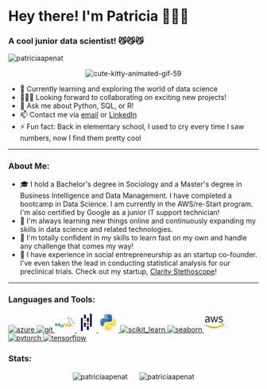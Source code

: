 <p align="center">
  <h1 align="left">Hey there! I'm Patricia 🙋🏽‍♀️ </h1>
  <h3 align="left">A cool junior data scientist! 😼😼😼 </h3>

  <p align="left"> <img src="https://komarev.com/ghpvc/?username=patriciaapenat&label=Profile%20views&color=0e75b6&style=flat" alt="patriciaapenat" /> </p>



  <p align="center">
    <img src="https://github.com/patriciaapenat/patriciaapenat/assets/111457653/d91538bd-6999-479d-ba8a-315fed7b168d" alt="cute-kitty-animated-gif-59" />
  </p>

  - 🌱 Currently learning and exploring the world of data science
  - 🧚🏽‍♀️ Looking forward to collaborating on exciting new projects!
  - 💬 Ask me about Python, SQL, or R!
  - 📫 Contact me via [email](mailto:patriciaalejandrapenatorres@gmail.com) or [LinkedIn](https://www.linkedin.com/in/patricia-pena-torres/)
  - ⚡ Fun fact: Back in elementary school, I used to cry every time I saw numbers, now I find them pretty cool

---

  <h3 align="left">About Me:</h3>

  - 🎓 I hold a Bachelor's degree in Sociology and a Master's degree in Business Intelligence and Data Management. I have completed a bootcamp in Data Science. I am currently in the AWS/re-Start program. I'm also certified by Google as a junior IT support technician!
  - 🔭 I'm always learning new things online and continuously expanding my skills in data science and related technologies.
  - 💪 I'm totally confident in my skills to learn fast on my own and handle any challenge that comes my way!
  - 👯 I have experience in social entrepreneurship as an startup co-founder. I've even taken the lead in conducting statistical analysis for our preclinical trials. Check out my startup, [Clarity Stethoscope](https://www.stethoscope-clarity.com/)!

---

  <h3 align="left">Languages and Tools:</h3>
  <p align="left">
    <a href="https://azure.microsoft.com/en-in/" target="_blank" rel="noreferrer">
      <img src="https://www.vectorlogo.zone/logos/microsoft_azure/microsoft_azure-icon.svg" alt="azure" width="40" height="40"/>
    </a>
    <a href="https://git-scm.com/" target="_blank" rel="noreferrer">
      <img src="https://www.vectorlogo.zone/logos/git-scm/git-scm-icon.svg" alt="git" width="40" height="40"/>
    </a>
    <a href="https://www.mysql.com/" target="_blank" rel="noreferrer">
      <img src="https://raw.githubusercontent.com/devicons/devicon/master/icons/mysql/mysql-original-wordmark.svg" alt="mysql" width="40" height="40"/>
    </a>
    <a href="https://pandas.pydata.org/" target="_blank" rel="noreferrer">
      <img src="https://raw.githubusercontent.com/devicons/devicon/2ae2a900d2f041da66e950e4d48052658d850630/icons/pandas/pandas-original.svg" alt="pandas" width="40" height="40"/>
    </a>
    <a href="https://www.python.org" target="_blank" rel="noreferrer">
      <img src="https://raw.githubusercontent.com/devicons/devicon/master/icons/python/python-original.svg" alt="python" width="40" height="40"/>
    </a>
    <a href="https://scikit-learn.org/" target="_blank" rel="noreferrer">
      <img src="https://upload.wikimedia.org/wikipedia/commons/0/05/Scikit_learn_logo_small.svg" alt="scikit_learn" width="40" height="40"/>
    </a>
    <a href="https://seaborn.pydata.org/" target="_blank" rel="noreferrer">
      <img src="https://seaborn.pydata.org/_images/logo-mark-lightbg.svg" alt="seaborn" width="40" height="40"/>
    </a>
    <a href="https://aws.amazon.com" target="_blank" rel="noreferrer"> <img src="https://raw.githubusercontent.com/devicons/devicon/master/icons/amazonwebservices/amazonwebservices-original-wordmark.svg" alt="aws" width="40" height="40"/> 
    </a> 
    <a href="https://pytorch.org/" target="_blank" rel="noreferrer"> <img src="https://www.vectorlogo.zone/logos/pytorch/pytorch-icon.svg" alt="pytorch" width="40" height="40"/> </a> <a href="https://www.tensorflow.org" target="_blank" rel="noreferrer"> <img src="https://www.vectorlogo.zone/logos/tensorflow/tensorflow-icon.svg" alt="tensorflow" width="40" height="40"/> </a></p>
  </p>


  <h3 align="left">Stats:</h3>
  <p align="center">
    <img src="https://github-readme-stats.vercel.app/api/top-langs?username=patriciaapenat&show_icons=true&locale=en&layout=compact&theme=midnight-purple" alt="patriciaapenat" style="display: inline-block; vertical-align: middle; margin-right: 10px;" />
    <img src="https://github-readme-stats.vercel.app/api?username=patriciaapenat&show_icons=true&locale=en&theme=midnight-purple" alt="patriciaapenat" style="display: inline-block; vertical-align: middle; margin-left: 10px;" />
  </p>

</p>

